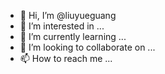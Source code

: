 - 👋 Hi, I’m @liuyueguang
- 👀 I’m interested in ...
- 🌱 I’m currently learning ...
- 💞️ I’m looking to collaborate on ...
- 📫 How to reach me ...

<!---
liuyueguang/liuyueguang is a ✨ special ✨ repository because its `README.md` (this file) appears on your GitHub profile.
You can click the Preview link to take a look at your changes.
--->
